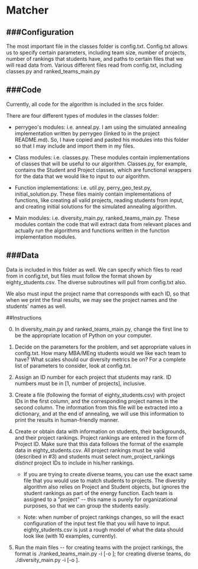 Matcher
==================


###Configuration
--------------
The most important file in the classes folder is config.txt. Config.txt allows us to specify certain parameters, including team size, number of projects, number of rankings that students have, and paths to certain files that we will read data from. Various different files read from config.txt, including classes.py and ranked_teams_main.py

###Code
-----

Currently, all code for the algorithm is included in the srcs folder. 

There are four different types of modules in the classes folder:

* perrygeo's modules: i.e. anneal.py. I am using the simulated annealing implementation written by perrygeo (linked to in the project README.md). So, I have copied and pasted his modules into this folder so that I may include and import them in my files.

* Class modules: i.e. classes.py. These modules contain implementations of classes that will be useful to our algorithm. Classes.py, for example, contains the Student and Project classes, which are functional wrappers for the data that we would like to input to our algorithm.

* Function implementations: i.e. util.py, perry_geo_test.py, initial_solution.py. These files mainly contain implementations of functions, like creating all valid projects, reading students from input, and creating initial solutions for the simulated annealing algorithm.

* Main modules: i.e. diversity_main.py, ranked_teams_main.py. These modules contain the code that will extract data from relevant places and actually run the algorithms and functions written in the function implementation modules.


###Data
-----

Data is included in this folder as well. We can specify which files to read from in config.txt, but files must follow the format shown by eighty_students.csv. The diverse subroutines will pull from config.txt also. 

We also must input the project name that corresponds with each ID, so that when we print the final results, we may see the project names and the students' names as well.

##Instructions

0. In diversity_main.py and ranked_teams_main.py, change the first line to be the appropriate location of Python on your computer.

1. Decide on the parameters for the problem, and set appropriate values in config.txt. How many MBA/MEng students would we like each team to have? What scales should our diversity metrics be on? For a complete list of parameters to consider, look at config.txt.

2. Assign an ID number for each project that students may rank. ID numbers must be in [1, number of projects], inclusive. 

3. Create a file (following the format of eighty_students.csv) with project IDs in the first column, and the corresponding project names in the second column. The information from this file will be extracted into a dictionary, and at the end of annealing, we will use this information to print the results in human-friendly manner.

4. Create or obtain data with information on students, their backgrounds, and their project rankings. Project rankings are entered in the form of Project ID. Make sure that this data follows the format of the example data in eighty_students.csv. All project rankings must be valid (described in #3) and students must select num_project_rankings *distinct* project IDs to include in his/her rankings.

	* If you are trying to create diverse teams, you can use the exact same file that you would use to match students to projects. The diversity algorithm also relies on Project and Student objects, but ignores the student rankings as part of the energy function. Each team is assigned to a "project" -- this name is purely for organizational purposes, so that we can group the students easily.

	* Note: when number of project rankings changes, so will the exact configuration of the input test file that you will have to input. eighty_students.csv is just a rough model of what the data should look like (with 10 examples, currently).

5. Run the main files -- for creating teams with the project rankings, the format is ./ranked_teams_main.py -i <inputfile> [-o <outputfile>]; for creating diverse teams, do ./diversity_main.py -i <inputfile> [-o <outputfile>].  


